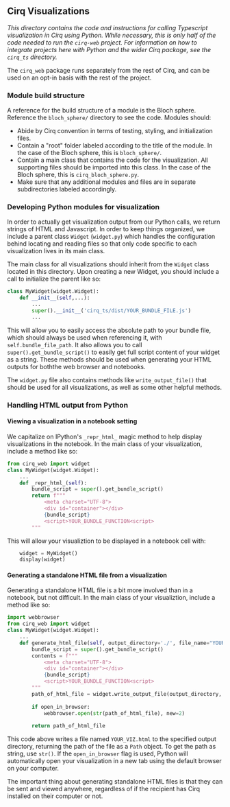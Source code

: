## Cirq Visualizations

*This directory contains the code and instructions for calling Typescript visualization in Cirq using Python. While necessary, this is only half of the code needed to run the `cirq-web` project. For information on how to integrate projects here with Python and the wider Cirq package, see the `cirq_ts` directory.*

The `cirq_web` package runs separately from the rest of Cirq, and can be used on an opt-in basis with the rest of the project. 

### Module build structure

A reference for the build structure of a module is the Bloch sphere. Reference the `bloch_sphere/` directory to see the code. Modules should:
 - Abide by Cirq convention in terms of testing, styling, and initialization files.
 - Contain a "root" folder labeled according to the title of the module. In the case of the Bloch sphere, this is `bloch_sphere/`. 
 - Contain a main class that contains the code for the visualization. All supporting files should be imported into this class. In the case of the Bloch sphere, this is `cirq_bloch_sphere.py`.
 - Make sure that any additional modules and files are in separate subdirectories labeled accordingly.

### Developing Python modules for visualization

In order to actually get visualization output from our Python calls, we return strings of HTML and Javascript. In order to keep things organized, we include a parent class `Widget` (`widget.py`) which handles the configuration behind locating and reading files so that only code specific to each visualization lives in its main class. 

The main class for all visualizations should inherit from the `Widget` class located in this directory. Upon creating a new Widget, you should include a call to initialize the parent like so:
```python
class MyWidget(widget.Widget):
    def __init__(self,...):
        ...
        super().__init__('cirq_ts/dist/YOUR_BUNDLE_FILE.js')
        ...
```
This will allow you to easily access the absolute path to your bundle file, which should always be used when referencing it, with `self.bundle_file_path`. It also allows you to call `super().get_bundle_script()` to easily 
get full script content of your widget as a string. These methods should be used when generating your HTML outputs for boththe web browser and notebooks.

The `widget.py` file also contains methods like `write_output_file()` that should be used for all visualizations, as well as some other helpful methods. 

### Handling HTML output from Python
#### Viewing a visualization in a notebook setting
We capitalize on IPython's `_repr_html_` magic method to help display visualizations in the notebook. In the main class of your visualization, include a method like so:
```python
from cirq_web import widget
class MyWidget(widget.Widget):
    ...
    def _repr_html_(self):
        bundle_script = super().get_bundle_script()
        return f"""
            <meta charset="UTF-8">
            <div id="container"></div>
            {bundle_script}
            <script>YOUR_BUNDLE_FUNCTION<script>
        """
``` 
This will allow your visualiztion to be displayed in a notebook cell with:
```python
    widget = MyWidget()
    display(widget)
```

#### Generating a standalone HTML file from a visualization
Generating a standalone HTML file is a bit more involved than in a notebook, but not difficult. In the main class of your visualiztion, include a method like so:
```python
import webbrowser
from cirq_web import widget
class MyWidget(widget.Widget):
    ...
    def generate_html_file(self, output_directory='./', file_name="YOUR_VIZ.html", open_in_browser=False):
        bundle_script = super().get_bundle_script()
        contents = f"""
            <meta charset="UTF-8">
            <div id="container"></div>
            {bundle_script}
            <script>YOUR_BUNDLE_FUNCTION<script>
        """
        path_of_html_file = widget.write_output_file(output_directory, file_name, contents)
        
        if open_in_browser:
            webbrowser.open(str(path_of_html_file), new=2)
        
        return path_of_html_file
```
This code above writes a file named `YOUR_VIZ.html` to the specified output directory, returning the path of the file as a `Path` object. To get the path as string, use `str()`. If the `open_in_browser` flag is used, Python will automatically open your visualization in a new tab using the default browser on your computer. 

The important thing about generating standalone HTML files is that they can be sent and viewed anywhere, regardless of if the recipient has Cirq installed on their computer or not.


